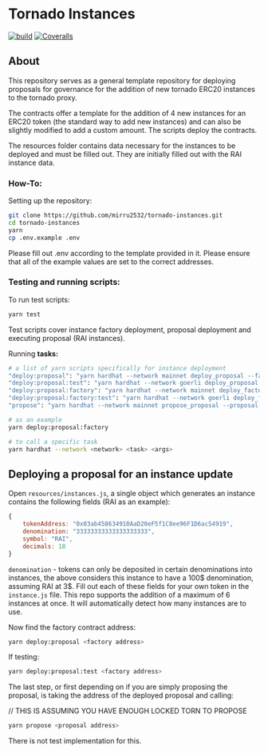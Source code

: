 # Tornado Instances

[![build](https://img.shields.io/github/workflow/status/mirru2532/tornado-instances/build)](https://github.com/h-ivor/tornado-instances/actions) [![Coveralls](https://img.shields.io/coveralls/github/mirru2532/tornado-instances)](https://coveralls.io/github/mirru2532/tornado-instances)

## About

This repository serves as a general template repository for deploying proposals for governance for the addition of new tornado ERC20 instances to the tornado proxy.

The contracts offer a template for the addition of 4 new instances for an ERC20 token (the standard way to add new instances) and can also be slightly modified to add a custom amount. The scripts deploy the contracts.

The resources folder contains data necessary for the instances to be deployed and must be filled out. They are initially filled out with the RAI instance data.

### How-To:

Setting up the repository:

```bash
git clone https://github.com/mirru2532/tornado-instances.git
cd tornado-instances
yarn
cp .env.example .env
```

Please fill out .env according to the template provided in it. Please ensure that all of the example values are set to the correct addresses.

### Testing and running scripts:

To run test scripts:

```bash
yarn test
```

Test scripts cover instance factory deployment, proposal deployment and executing proposal (RAI instances).

Running **tasks:**

```bash
# a list of yarn scripts specifically for instance deployment
"deploy:proposal": "yarn hardhat --network mainnet deploy_proposal --factory-address",
"deploy:proposal:test": "yarn hardhat --network goerli deploy_proposal --factory-address",
"deploy:proposal:factory": "yarn hardhat --network mainnet deploy_factory_proposal",
"deploy:proposal:factory:test": "yarn hardhat --network goerli deploy_factory_proposal",
"propose": "yarn hardhat --network mainnet propose_proposal --proposal-address",

# as an example
yarn deploy:proposal:factory

# to call a specific task
yarn hardhat --network <network> <task> <args>
```

## Deploying a proposal for an instance update

Open `resources/instances.js`, a single object which generates an instance contains the following fields (RAI as an example):

```js
{
    tokenAddress: "0x03ab458634910AaD20eF5f1C8ee96F1D6ac54919",
    denomination: "33333333333333333333",
    symbol: "RAI",
    decimals: 18
}
```

`denomination` - tokens can only be deposited in certain denominations into instances, the above considers this instance to have a 100$ denomination, assuming RAI at 3$.
Fill out each of these fields for your own token in the `instance.js` file. This repo supports the addition of a maximum of 6 instances at once. It will automatically detect how many instances are to use.

Now find the factory contract address:

```bash
yarn deploy:proposal <factory address>
```

If testing:

```bash
yarn deploy:proposal:test <factory address>
```

The last step, or first depending on if you are simply proposing the proposal, is taking the address of the deployed proposal and calling:

// THIS IS ASSUMING YOU HAVE ENOUGH LOCKED TORN TO PROPOSE

```bash
yarn propose <proposal address>
```

There is not test implementation for this.
